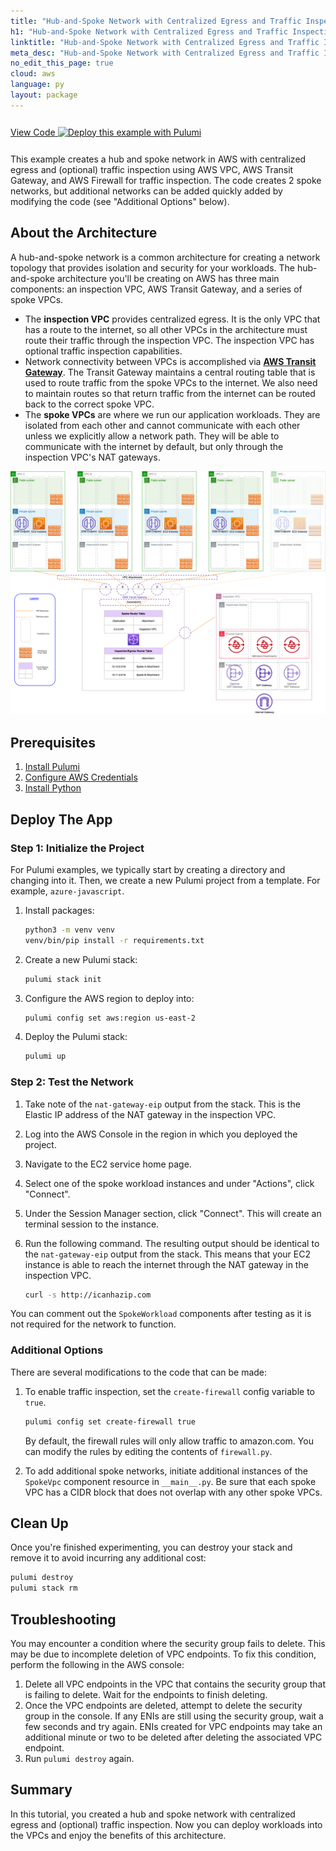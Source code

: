 ```yaml
---
title: "Hub-and-Spoke Network with Centralized Egress and Traffic Inspection use AWS Transit Gateway and AWS Firewall | Python"
h1: "Hub-and-Spoke Network with Centralized Egress and Traffic Inspection use AWS Transit Gateway and AWS Firewall"
linktitle: "Hub-and-Spoke Network with Centralized Egress and Traffic Inspection use AWS Transit Gateway and AWS Firewall"
meta_desc: "Hub-and-Spoke Network with Centralized Egress and Traffic Inspection use AWS Transit Gateway and AWS Firewall How-to Guide using Python"
no_edit_this_page: true
cloud: aws
language: py
layout: package
---
```


<!-- WARNING: this page was generated by a tool. Do not edit it by hand. -->
<!-- To change it, please see https://github.com/pulumi/registry/tree/master/tools/mktutorial. -->

<p class="mb-4 inline-flex items-center">
    <a class="rounded-md font-display text-lg text-white bg-white border-2 border-blue-600 px-3 mr-2 whitespace-no-wrap hover:text-white" style="height: 45px; line-height: 41px;" href="https://github.com/pulumi/examples/tree/master/aws-py-hub-and-spoke-network" target="_blank">
        <span class="flex items-center">
            <i class="fab fa-github pr-1.5"></i>
            <span>View Code</span>
        </span>
    </a>
    <a href="https://app.pulumi.com/new?template=https://github.com/pulumi/examples/blob/master/aws-py-hub-and-spoke-network/README.md" target="_blank">
        <img src="https://get.pulumi.com/new/button.svg" alt="Deploy this example with Pulumi">
    </a>
</p>


This example creates a hub and spoke network in AWS with centralized egress and (optional) traffic inspection using AWS VPC, AWS Transit Gateway, and AWS Firewall for traffic inspection. The code creates 2 spoke networks, but additional networks can be added quickly added by modifying the code (see "Additional Options" below).

## About the Architecture

A hub-and-spoke network is a common architecture for creating a network topology that provides isolation and security for your workloads. The hub-and-spoke architecture you'll be creating on AWS has three main components: an inspection VPC, AWS Transit Gateway, and a series of spoke VPCs.

* The **inspection VPC** provides centralized egress. It is the only VPC that has a route to the internet, so all other VPCs in the architecture must route their traffic through the inspection VPC. The inspection VPC has optional traffic inspection capabilities.
* Network connectivity between VPCs is accomplished via **[AWS Transit Gateway](https://aws.amazon.com/transit-gateway/)**. The Transit Gateway maintains a central routing table that is used to route traffic from the spoke VPCs to the internet. We also need to maintain routes so that return traffic from the internet can be routed back to the correct spoke VPC.
* The **spoke VPCs** are where we run our application workloads. They are isolated from each other and cannot communicate with each other unless we explicitly allow a network path. They will be able to communicate with the internet by default, but only through the inspection VPC's NAT gateways.

![Diagram of a hub and spoke network architecture with centralized egress and traffic inspection](https://raw.githubusercontent.com/pulumi/examples/master/aws-py-hub-and-spoke-network/hub-and-spoke-architecture.png "Hub and spoke network")

## Prerequisites

1. [Install Pulumi](https://www.pulumi.com/docs/get-started/install/)
2. [Configure AWS Credentials](https://www.pulumi.com/registry/packages/aws/installation-configuration/)
3. [Install Python](https://www.pulumi.com/docs/intro/languages/python/)

## Deploy The App

### Step 1: Initialize the Project

For Pulumi examples, we typically start by creating a directory and changing into it. Then, we create a new Pulumi project from a template. For example, `azure-javascript`.

1. Install packages:

    ```bash
    python3 -m venv venv
    venv/bin/pip install -r requirements.txt
    ```

2. Create a new Pulumi stack:

    ```bash
    pulumi stack init
    ```

3. Configure the AWS region to deploy into:

    ```bash
    pulumi config set aws:region us-east-2
    ```

4. Deploy the Pulumi stack:

    ```bash
    pulumi up
    ```

### Step 2: Test the Network

1. Take note of the `nat-gateway-eip` output from the stack. This is the Elastic IP address of the NAT gateway in the inspection VPC.
1. Log into the AWS Console in the region in which you deployed the project.
1. Navigate to the EC2 service home page.
1. Select one of the spoke workload instances and under "Actions", click "Connect".
1. Under the Session Manager section, click "Connect". This will create an terminal session to the instance.
1. Run the following command. The resulting output should be identical to the `nat-gateway-eip` output from the stack. This means that your EC2 instance is able to reach the internet through the NAT gateway in the inspection VPC.

    ```bash
    curl -s http://icanhazip.com
    ```

You can comment out the `SpokeWorkload` components after testing as it is not required for the network to function.

### Additional Options

There are several modifications to the code that can be made:

1. To enable traffic inspection, set the `create-firewall` config variable to `true`.

    ```bash
    pulumi config set create-firewall true
    ```

    By default, the firewall rules will only allow traffic to amazon.com. You can modify the rules by editing the contents of `firewall.py`.

1. To add additional spoke networks, initiate additional instances of the `SpokeVpc` component resource in `__main__.py`. Be sure that each spoke VPC has a CIDR block that does not overlap with any other spoke VPCs.

## Clean Up

Once you're finished experimenting, you can destroy your stack and remove it to avoid incurring any additional cost:

```bash
pulumi destroy
pulumi stack rm
```

## Troubleshooting

You may encounter a condition where the security group fails to delete. This may be due to incomplete deletion of VPC endpoints. To fix this condition, perform the following in the AWS console:

1. Delete all VPC endpoints in the VPC that contains the security group that is failing to delete. Wait for the endpoints to finish deleting.
1. Once the VPC endpoints are deleted, attempt to delete the security group in the console. If any ENIs are still using the security group, wait a few seconds and try again. ENIs created for VPC endpoints may take an additional minute or two to be deleted after deleting the associated VPC endpoint.
1. Run `pulumi destroy` again.

## Summary

In this tutorial, you created a hub and spoke network with centralized egress and (optional) traffic inspection. Now you can deploy workloads into the VPCs and enjoy the benefits of this architecture.

